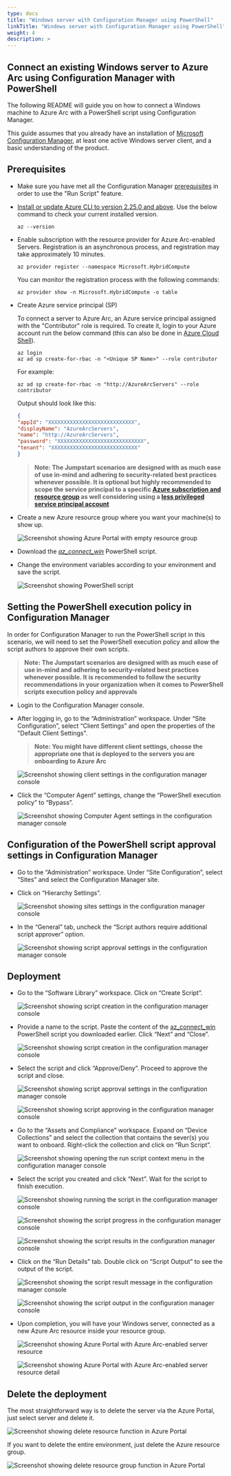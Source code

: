 ```yaml
---
type: docs
title: "Windows server with Configuration Manager using PowerShell"
linkTitle: "Windows server with Configuration Manager using PowerShell"
weight: 4
description: >
---
```

## Connect an existing Windows server to Azure Arc using Configuration Manager with PowerShell

The following README will guide you on how to connect a Windows machine to Azure Arc with a PowerShell script using Configuration Manager.

This guide assumes that you already have an installation of [Microsoft Configuration Manager](https://docs.microsoft.com/en-us/mem/configmgr/core/understand/introduction), at least one active Windows server client, and a basic understanding of the product.

## Prerequisites

- Make sure you have met all the Configuration Manager [prerequisites](https://docs.microsoft.com/mem/configmgr/apps/deploy-use/create-deploy-scripts#prerequisites) in order to use the "Run Script" feature.

- [Install or update Azure CLI to version 2.25.0 and above](https://docs.microsoft.com/en-us/cli/azure/install-azure-cli?view=azure-cli-latest). Use the below command to check your current installed version.

  ```shell
  az --version
  ```

* Enable subscription with the resource provider for Azure Arc-enabled Servers. Registration is an asynchronous process, and registration may take approximately 10 minutes.

  ```shell
  az provider register --namespace Microsoft.HybridCompute
  ```

  You can monitor the registration process with the following commands:

    ```shell
    az provider show -n Microsoft.HybridCompute -o table
    ```

- Create Azure service principal (SP)

    To connect a server to Azure Arc, an Azure service principal assigned with the "Contributor" role is required. To create it, login to your Azure account run the below command (this can also be done in [Azure Cloud Shell](https://shell.azure.com/)).

    ```shell
    az login
    az ad sp create-for-rbac -n "<Unique SP Name>" --role contributor
    ```

    For example:

    ```shell
    az ad sp create-for-rbac -n "http://AzureArcServers" --role contributor
    ```

    Output should look like this:

    ```json
    {
    "appId": "XXXXXXXXXXXXXXXXXXXXXXXXXXXX",
    "displayName": "AzureArcServers",
    "name": "http://AzureArcServers",
    "password": "XXXXXXXXXXXXXXXXXXXXXXXXXXXX",
    "tenant": "XXXXXXXXXXXXXXXXXXXXXXXXXXXX"
    }
    ```

    > **Note: The Jumpstart scenarios are designed with as much ease of use in-mind and adhering to security-related best practices whenever possible. It is optional but highly recommended to scope the service principal to a specific [Azure subscription and resource group](https://docs.microsoft.com/en-us/cli/azure/ad/sp?view=azure-cli-latest) as well considering using a [less privileged service principal account](https://docs.microsoft.com/en-us/azure/role-based-access-control/best-practices)**

- Create a new Azure resource group where you want your machine(s) to show up.

    ![Screenshot showing Azure Portal with empty resource group](./01.png)

- Download the [_az_connect_win_](https://github.com/microsoft/azure_arc/blob/main/azure_arc_servers_jumpstart/scripts/az_connect_win.ps1) PowerShell script.

- Change the environment variables according to your environment and save the script.

    ![Screenshot showing PowerShell script](./02.png)

## Setting the PowerShell execution policy in Configuration Manager

In order for Configuration Manager to run the PowerShell script in this scenario, we will need to set the PowerShell execution policy and allow the script authors to approve their own scripts.

   > **Note: The Jumpstart scenarios are designed with as much ease of use in-mind and adhering to security-related best practices whenever possible. It is recommended to follow the security recommendations in your organization when it comes to PowerShell scripts execution policy and approvals**

* Login to the Configuration Manager console.

- After logging in, go to the “Administration” workspace. Under “Site Configuration”, select “Client Settings” and open the properties of the "Default Client Settings".

   > **Note: You might have different client settings, choose the appropriate one that is deployed to the servers you are onboarding to Azure Arc**

    ![Screenshot showing client settings in the configuration manager console](./03.png)

- Click the “Computer Agent” settings, change the “PowerShell execution policy” to “Bypass”.

    ![Screenshot showing Computer Agent settings in the configuration manager console](./04.png)

## Configuration of the PowerShell script approval settings in Configuration Manager

* Go to the “Administration” workspace. Under “Site Configuration”, select “Sites” and select the Configuration Manager site.
* Click on “Hierarchy Settings”.
    
    ![Screenshot showing sites settings in the configuration manager console](./05.png)

* In the “General” tab, uncheck the “Script authors require additional script approver” option.
    
    ![Screenshot showing script approval settings in the configuration manager console](./06.png)

## Deployment

* Go to the “Software Library” workspace. Click on “Create Script”.
    
    ![Screenshot showing script creation in the configuration manager console](./07.png)

* Provide a name to the script. Paste the content of the [az_connect_win](https://github.com/microsoft/azure_arc/blob/main/azure_arc_servers_jumpstart/scripts/az_connect_win.ps1) PowerShell script you downloaded earlier. Click “Next” and “Close”.
    
    ![Screenshot showing script creation in the configuration manager console](./08.png)

* Select the script and click “Approve/Deny”. Proceed to approve the script and close.
    
    ![Screenshot showing script approval settings in the configuration manager console](./09.png)

    ![Screenshot showing script approving in the configuration manager console](./10.png)

* Go to the “Assets and Compliance” workspace. Expand on “Device Collections” and select the collection that contains the sever(s) you want to onboard. Right-click the collection and click on “Run Script”.

    ![Screenshot showing opening the run script context menu in the configuration manager console](./11.png)

* Select the script you created and click “Next”. Wait for the script to finish execution.

    ![Screenshot showing running the script in the configuration manager console](./12.png)

    ![Screenshot showing the script progress in the configuration manager console](./13.png)

    ![Screenshot showing the script results in the configuration manager console](./14.png)

* Click on the “Run Details” tab. Double click on “Script Output” to see the output of the script.

    ![Screenshot showing the script result message in the configuration manager console](./15.png)

    ![Screenshot showing the script output in the configuration manager console](./16.png)

* Upon completion, you will have your Windows server, connected as a new Azure Arc resource inside your resource group.

    ![Screenshot showing Azure Portal with Azure Arc-enabled server resource](./17.png)

    ![Screenshot showing Azure Portal with Azure Arc-enabled server resource detail](./18.png)

## Delete the deployment

The most straightforward way is to delete the server via the Azure Portal, just select server and delete it.

![Screenshot showing delete resource function in Azure Portal](./19.png)

If you want to delete the entire environment, just delete the Azure resource group.

![Screenshot showing delete resource group function in Azure Portal](./20.png)
